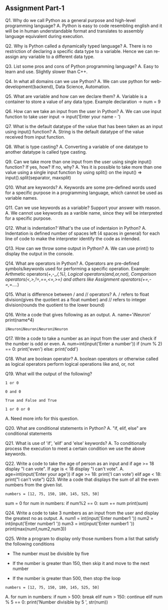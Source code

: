 ## Assignment Part-1

Q1. Why do we call Python as a general purpose and high-level programming language?
A. Python is easy to code resembling english and it will be in human understandable format and translates to assembly language equivalent during execution.

Q2. Why is Python called a dynamically typed language?
A. There is no restriction of declaring a specific data type to a variable. Hence we can re-assign any variable to a different data type.

Q3. List some pros and cons of Python programming language?
A. Easy to learn and use. Slightly slower than C++.

Q4. In what all domains can we use Python?
A. We can use python for web-development(backend), Data Science, Automation.

Q5. What are variable and how can we declare them?
A. Variable is a container to store a value of any data type. Example declaration -> num = 9

Q6. How can we take an input from the user in Python?
A. We can use input function to take user input -> input('Enter your name - ')

Q7. What is the default datatype of the value that has been taken as an input using input() function?
A. String is the default datatype of the value received from input function.

Q8. What is type casting?
A. Converting a variable of one datatype to another datatype is called type casting.

Q9. Can we take more than one input from the user using single input() function? If yes, how? If no, why?
A. Yes it is possible to take more than one value using a single input function by using split() on the input() => input().split(separator, maxsplit)

Q10. What are keywords?
A. Keywords are some pre-defined words used for a specific purpose in a programming language, which cannot be used as variable names.

Q11. Can we use keywords as a variable? Support your answer with reason.
A. We cannot use keywords as a varible name, since they will be interpreted for a specific purpose.

Q12. What is indentation? What's the use of indentaion in Python?
A. Indentation is defined number of spaces left (4 spaces in general) for each line of code to make the interpreter identify the code as intended.

Q13. How can we throw some output in Python?
A. We can use print() to display the output in the console.

Q14. What are operators in Python?
A. Operators are pre-defined symbols/keywords used for performing a specific operation. Example: Arthmetic operators(+,-,_,/,%), Logical operators(and,or,not), Comparison operators(<,>,!=,==,<=,>=) and others like Assignment operators(+=,-=,_=....)

Q15. What is difference between / and // operators?
A. / refers to float division(gives the quotient as a float number) and // refers to integer division(rounds the quotient to the lower bound)

Q16. Write a code that gives following as an output.
A. name='iNeuron' print(name\*4)

```
iNeuroniNeuroniNeuroniNeuron
```

Q17. Write a code to take a number as an input from the user and check if the number is odd or even.
A. num=int(input('Enter a number'))
if (num % 2) == 0:
  print('even')
else:
  print('odd')

Q18. What are boolean operator?
A. boolean operators or otherwise called as logical operators perform logical operations like and, or, not

Q19. What will the output of the following?

```
1 or 0

0 and 0

True and False and True

1 or 0 or 0
```

A. Need more info for this question.

Q20. What are conditional statements in Python?
A. "if, elif, else" are conditional statements

Q21. What is use of 'if', 'elif' and 'else' keywords?
A. To conditionally process the execution to meet a certain condition we use the above keywords.

Q22. Write a code to take the age of person as an input and if age >= 18 display "I can vote". If age is < 18 display "I can't vote".
A. age=int(input('Enter your age'))
if age >= 18:
  print('I can vote')
elif age < 18:
  print("I can't vote")
Q23. Write a code that displays the sum of all the even numbers from the given list.

```
numbers = [12, 75, 150, 180, 145, 525, 50]
```

sum = 0
for num in numbers:
  if num%2 == 0:
    sum += num
print(sum)

Q24. Write a code to take 3 numbers as an input from the user and display the greatest no as output.
A. num1 = int(input('Enter number1 '))
  num2 = int(input('Enter number1 '))
  num3 = int(input('Enter number1 '))
  print(max(num1,num2,num3))

Q25. Write a program to display only those numbers from a list that satisfy the following conditions

- The number must be divisible by five

- If the number is greater than 150, then skip it and move to the next number

- If the number is greater than 500, then stop the loop

```
numbers = [12, 75, 150, 180, 145, 525, 50]
```

A. for num in numbers:
    if num > 500:
      break
    elif num > 150:
      continue
    elif num % 5 == 0:
      print('Number divisible by 5 ', str(num))
